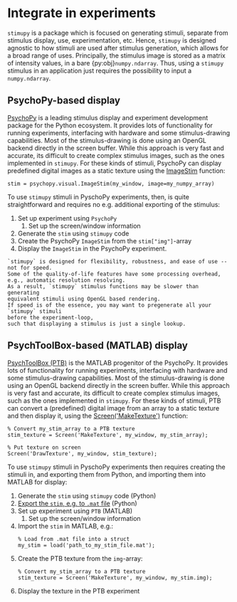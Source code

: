 # Integrate in experiments
`stimupy` is a package which is focused on generating stimuli,
separate from stimulus display, use, experimentation, etc.
Hence, `stimupy` is designed agnostic to how stimuli are used after stimulus generation,
which allows for a broad range of uses.
Principally, the stimulus image is stored
as a matrix of intensity values, in a bare {py:obj}`numpy.ndarray`.
Thus, using a `stimupy` stimulus in an application
just requires the possibility to input a `numpy.ndarray`.


## PsychoPy-based display
[PsychoPy](https://psychopy.org/) is a leading stimulus display
and experiment development package for the Python ecosystem.
It provides lots of functionality for running experiments, interfacing with hardware
and some stimulus-drawing capabilities.
Most of the stimulus-drawing is done using an OpenGL backend
directly in the screen buffer.
While this approach is very fast and accurate,
its difficult to create complex stimulus images, such as the ones implemented in `stimupy`.
For these kinds of stimuli,
PsychoPy can display predefined digital images as a static texture
using the [ImageStim](https://psychopy.org/api/visual/imagestim.html#psychopy.visual.ImageStim) function:
```{code-block} python
stim = psychopy.visual.ImageStim(my_window, image=my_numpy_array)
```

To use `stimupy` stimuli in PyschoPy experiments, then, is quite straightforward
and requires no e.g. additional exporting of the stimulus:

1. Set up experiment using `PsychoPy`
   1. Set up the screen/window information
2. Generate the `stim` using `stimupy` code
3. Create the PsychoPy `ImageStim` from the `stim["img"]`-array
4. Display the `ImageStim` in the PsychoPy experiment.

```{warning}
`stimupy` is designed for flexibility, robustness, and ease of use -- not for speed.
Some of the quality-of-life features have some processing overhead,
e.g., automatic resolution resolving.
As a result, `stimupy` stimulus functions may be slower than generating
equivalent stimuli using OpenGL based rendering.
If speed is of the essence, you may want to pregenerate all your `stimupy` stimuli
before the experiment-loop,
such that displaying a stimulus is just a single lookup.
```

## PsychToolBox-based (MATLAB) display
[PsychToolBox (PTB)](http://psychtoolbox.org/) is the MATLAB progenitor of the PsychoPy.
It provides lots of functionality for running experiments, interfacing with hardware
and some stimulus-drawing capabilities.
Most of the stimulus-drawing is done using an OpenGL backend
directly in the screen buffer.
While this approach is very fast and accurate,
its difficult to create complex stimulus images, such as the ones implemented in `stimupy`.
For these kinds of stimuli,
PTB can convert a (predefined) digital image from an array to a static texture
and then display it,
using the [Screen('MakeTexture')](http://psychtoolbox.org/docs/Screen) function:
```{code-block} matlab
% Convert my_stim_array to a PTB texture
stim_texture = Screen('MakeTexture', my_window, my_stim_array);

% Put texture on screen
Screen('DrawTexture', my_window, stim_texture);
```

To use `stimupy` stimuli in PyschoPy experiments then
requires creating the stimuli in, and exporting them from Python,
and importing them into MATLAB for display:

1. Generate the `stim` using `stimupy` code (Python)
2. [Export the `stim`, e.g. to `.mat` file](./export.md) (Python)
3. Set up experiment using `PTB` (MATLAB)
   1. Set up the screen/window information
4. Import the `stim` in MATLAB, e.g.:
    ```{code-block} matlab
    % Load from .mat file into a struct
    my_stim = load('path_to_my_stim_file.mat');
    ```
5. Create the PTB texture from the `img`-array:
    ```{code-block} matlab
    % Convert my_stim_array to a PTB texture
    stim_texture = Screen('MakeTexture', my_window, my_stim.img);
    ```
6. Display the texture in the PTB experiment